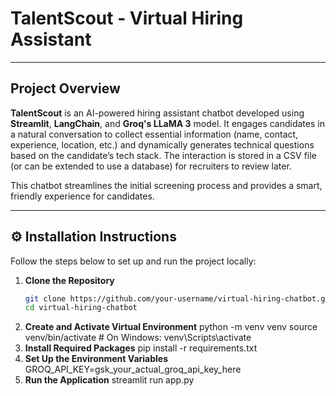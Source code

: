 # TalentScout - Virtual Hiring Assistant

---

## Project Overview

**TalentScout** is an AI-powered hiring assistant chatbot developed using **Streamlit**, **LangChain**, and **Groq's LLaMA 3** model. It engages candidates in a natural conversation to collect essential information (name, contact, experience, location, etc.) and dynamically generates technical questions based on the candidate’s tech stack. The interaction is stored in a CSV file (or can be extended to use a database) for recruiters to review later.

This chatbot streamlines the initial screening process and provides a smart, friendly experience for candidates.

---

## ⚙️ Installation Instructions

Follow the steps below to set up and run the project locally:

1. **Clone the Repository**
   ```bash
   git clone https://github.com/your-username/virtual-hiring-chatbot.git
   cd virtual-hiring-chatbot
2. **Create and Activate Virtual Environment**
   python -m venv venv
   source venv/bin/activate     # On Windows: venv\Scripts\activate
3. **Install Required Packages**
   pip install -r requirements.txt
4. **Set Up the Environment Variables**
   GROQ_API_KEY=gsk_your_actual_groq_api_key_here
5. **Run the Application**
   streamlit run app.py

